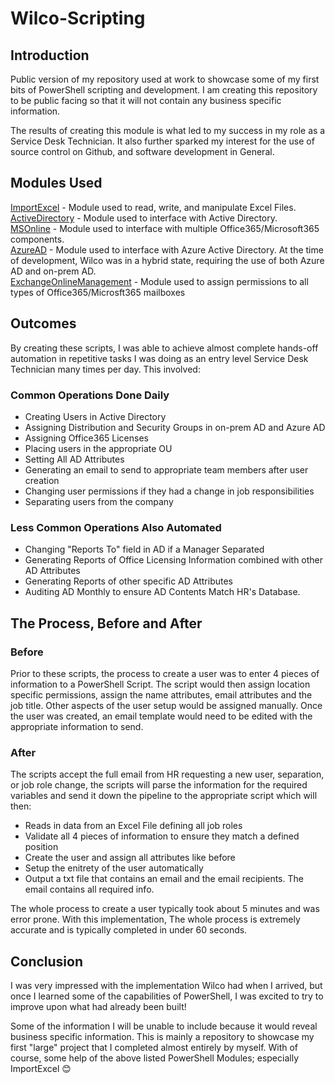 # Wilco-Scripting
## Introduction
Public version of my repository used at work to showcase some of my first bits of PowerShell scripting and development. I am creating this repository to be public facing so that it will not contain any business specific information.  
  
The results of creating this module is what led to my success in my role as a Service Desk Technician. It also further sparked my interest for the use of source control on Github, and software development in General. 
## Modules Used
[ImportExcel](https://github.com/dfinke/ImportExcel) - Module used to read, write, and manipulate Excel Files.  
[ActiveDirectory](https://docs.microsoft.com/en-us/powershell/module/activedirectory/?view=windowsserver2019-ps) - Module used to interface with Active Directory.  
[MSOnline](https://www.powershellgallery.com/packages/MSOnline/1.1.183.66) - Module used to interface with multiple Office365/Microsoft365 components.  
[AzureAD](https://docs.microsoft.com/en-us/powershell/module/azuread/?view=azureadps-2.0) - Module used to interface with Azure Active Directory. At the time of development, Wilco was in a hybrid state, requiring the use of both Azure AD and on-prem AD.  
[ExchangeOnlineManagement](https://www.powershellgallery.com/packages/ExchangeOnlineManagement/2.0.5) - Module used to assign permissions to all types of Office365/Microsft365 mailboxes
## Outcomes  
By creating these scripts, I was able to achieve almost complete hands-off automation in repetitive tasks I was doing as an entry level Service Desk Technician many times per day. This involved:  
### Common Operations Done Daily
- Creating Users in Active Directory
- Assigning Distribution and Security Groups in on-prem AD and Azure AD
- Assigning Office365 Licenses
- Placing users in the appropriate OU
- Setting All AD Attributes
- Generating an email to send to appropriate team members after user creation
- Changing user permissions if they had a change in job responsibilities
- Separating users from the company
### Less Common Operations Also Automated
- Changing "Reports To" field in AD if a Manager Separated
- Generating Reports of Office Licensing Information combined with other AD Attributes
- Generating Reports of other specific AD Attributes
- Auditing AD Monthly to ensure AD Contents Match HR's Database.  

## The Process, Before and After
### Before
Prior to these scripts, the process to create a user was to enter 4 pieces of information to a PowerShell Script. The script would then assign location specific permissions, assign the name attributes, email attributes and the job title. Other aspects of the user setup would be assigned manually. Once the user was created, an email template would need to be edited with the appropriate information to send.
### After
The scripts accept the full email from HR requesting a new user, separation, or job role change, the scripts will parse the information for the required variables and send it down the pipeline to the appropriate script which will then:
- Reads in data from an Excel File defining all job roles 
- Validate all 4 pieces of information to ensure they match a defined position
- Create the user and assign all attributes like before
- Setup the enitrety of the user automatically
- Output a txt file that contains an email and the email recipients. The email contains all required info.

The whole process to create a user typically took about 5 minutes and was error prone. With this implementation, The whole process is extremely accurate and is typically completed in under 60 seconds.

## Conclusion
I was very impressed with the implementation Wilco had when I arrived, but once I learned some of the capabilities of PowerShell, I was excited to try to improve upon what had already been built!  

Some of the information I will be unable to include because it would reveal business specific information. This is mainly a repository to showcase my first "large" project that I completed almost entirely by myself. With of course, some help of the above listed PowerShell Modules; especially ImportExcel 😊